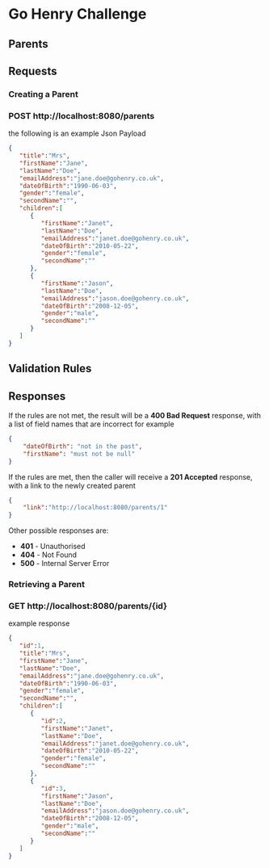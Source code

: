 # Go Henry Challenge



## Parents
## Requests
### Creating a Parent
### POST http://localhost:8080/parents
the following is an example Json Payload
```json
{
   "title":"Mrs",
   "firstName":"Jane",
   "lastName":"Doe",
   "emailAddress":"jane.doe@gohenry.co.uk",
   "dateOfBirth":"1990-06-03",
   "gender":"female",
   "secondName":"",
   "children":[
      {
         "firstName":"Janet",
         "lastName":"Doe",
         "emailAddress":"janet.doe@gohenry.co.uk",
         "dateOfBirth":"2010-05-22",
         "gender":"female",
         "secondName":""
      },
      {
         "firstName":"Jason",
         "lastName":"Doe",
         "emailAddress":"jason.doe@gohenry.co.uk",
         "dateOfBirth":"2008-12-05",
         "gender":"male",
         "secondName":""
      }
   ]
}

```
## Validation Rules


## Responses

If the rules are not met, the result will be a __400 Bad Request__ response, with a list of field names that are
incorrect
for example
```json
{
    "dateOfBirth": "not in the past",
    "firstName": "must not be null"
}
```

If the rules are met, then the caller will receive a __201 Accepted__ response, with a link to the newly created parent

```json
{
    "link":"http://localhost:8080/parents/1"
}
```

Other possible responses are:
* __401__ - Unauthorised
* __404__ - Not Found
* __500__ - Internal Server Error

### Retrieving a Parent
### GET http://localhost:8080/parents/{id}
example response
```json
{
   "id":1,
   "title":"Mrs",
   "firstName":"Jane",
   "lastName":"Doe",
   "emailAddress":"jane.doe@gohenry.co.uk",
   "dateOfBirth":"1990-06-03",
   "gender":"female",
   "secondName":"",
   "children":[
      {
         "id":2,
         "firstName":"Janet",
         "lastName":"Doe",
         "emailAddress":"janet.doe@gohenry.co.uk",
         "dateOfBirth":"2010-05-22",
         "gender":"female",
         "secondName":""
      },
      {
         "id":3,
         "firstName":"Jason",
         "lastName":"Doe",
         "emailAddress":"jason.doe@gohenry.co.uk",
         "dateOfBirth":"2008-12-05",
         "gender":"male",
         "secondName":""
      }
   ]
}


```


